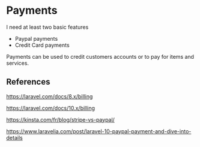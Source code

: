 # Payments

I need at least two basic features

* Paypal payments
* Credit Card payments

Payments can be used to credit customers accounts or to pay for items and services.

## References

https://laravel.com/docs/8.x/billing

https://laravel.com/docs/10.x/billing

https://kinsta.com/fr/blog/stripe-vs-paypal/

https://www.laravelia.com/post/laravel-10-paypal-payment-and-dive-into-details



